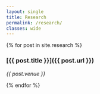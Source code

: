 ```yaml
---
layout: single
title: Research
permalink: /research/
classes: wide
---
```


{% for post in site.research %}
### [{{ post.title }}]({{ post.url }})
<p>
   <i>{{ post.venue }}</i><br>
<!-- {{ post.type }} {{ post.date | date: "%Y" }} - {{ post.location }} -->
</p>
{% endfor %}

